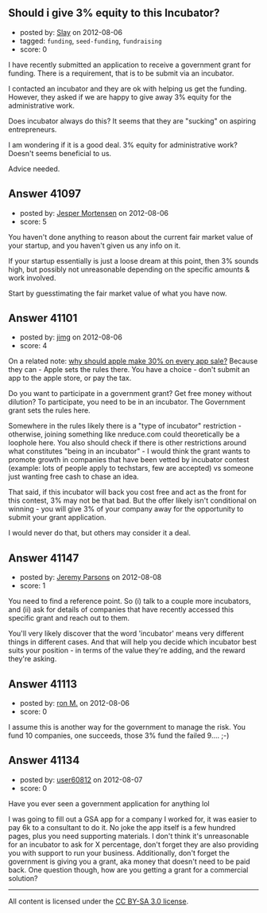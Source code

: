 ## Should i give 3% equity to this Incubator?

- posted by: [Slay](https://stackexchange.com/users/-1/14781-slay) on 2012-08-06
- tagged: `funding`, `seed-funding`, `fundraising`
- score: 0

I have recently submitted an application to receive a government grant for funding. There is a requirement, that is to be submit via an incubator.

I contacted an incubator and they are ok with helping us get the funding. However, they asked if we are happy to give away 3% equity for the administrative work.

Does incubator always do this? It seems that they are "sucking" on aspiring entrepreneurs.

I am wondering if it is a good deal. 3% equity for administrative work? Doesn't seems beneficial to us. 

Advice needed.


## Answer 41097

- posted by: [Jesper Mortensen](https://stackexchange.com/users/-1/1261-jesper-mortensen) on 2012-08-06
- score: 5

You haven't done anything to reason about the current fair market value of your startup, and you haven't given us any info on it.

If your startup essentially is just a loose dream at this point, then 3% sounds high, but possibly not unreasonable depending on the specific amounts & work involved.

Start by guesstimating the fair market value of what you have now.


## Answer 41101

- posted by: [jimg](https://stackexchange.com/users/-1/2380-jimg) on 2012-08-06
- score: 4

<p>On a related note: <a href="http://venturebeat.com/2012/05/28/apple-flattr-instacast/" rel="nofollow">why should apple make 30% on every app sale?</a> Because they can - Apple sets the rules there.  You have a choice - don't submit an app to the apple store, or pay the tax.  </p>

<p>Do you want to participate in a government grant? Get free money without dilution?  To participate, you need to be in an incubator. The Government grant sets the rules here. </p>

<p>Somewhere in the rules likely there is a "type of incubator" restriction - otherwise, joining something like nreduce.com could theoretically be a loophole here. You also should check if there is other restrictions around what constitutes "being in an incubator" - I would think the grant wants to promote growth in companies that have been vetted by incubator contest (example: lots of people apply to techstars, few are accepted) vs someone just wanting free cash to chase an idea. </p>

<p>That said, if this incubator will back you cost free and act as the front for this contest,  3% may not be that bad.  But the offer likely isn't conditional on winning - you will give 3% of your company away for the opportunity to submit your grant application.</p>

<p>I would never do that, but others may consider it a deal. </p>



## Answer 41147

- posted by: [Jeremy Parsons](https://stackexchange.com/users/-1/4291-jeremy-parsons) on 2012-08-08
- score: 1

You need to find a reference point. So (i) talk to a couple more incubators, and (ii) ask for details of companies that have recently accessed this specific grant and reach out to them.

You'll very likely discover that the word 'incubator' means very different things in different cases. And that will help you decide which incubator best suits your position - in terms of the value they're adding, and the reward they're asking.


## Answer 41113

- posted by: [ron M.](https://stackexchange.com/users/-1/2122-ron-m) on 2012-08-06
- score: 0

I assume this is another way for the government to manage the risk. You fund 10 companies, one succeeds, those 3% fund the failed 9.... ;-)


## Answer 41134

- posted by: [user60812](https://stackexchange.com/users/-1/19115-user60812) on 2012-08-07
- score: 0

Have you ever seen a government application for anything lol<p>
I was going to fill out a GSA app for a company I worked for, it was easier to pay 6k to a consultant to do it. No joke the app itself is a few hundred pages, plus you need supporting materials. I don't think it's unreasonable for an incubator to ask for X percentage, don't forget they are also providing you with support to run your business. Additionally, don't forget the government is giving you a grant, aka money that doesn't need to be paid back. One question though, how are you getting a grant for a commercial solution?



---

All content is licensed under the [CC BY-SA 3.0 license](https://creativecommons.org/licenses/by-sa/3.0/).
